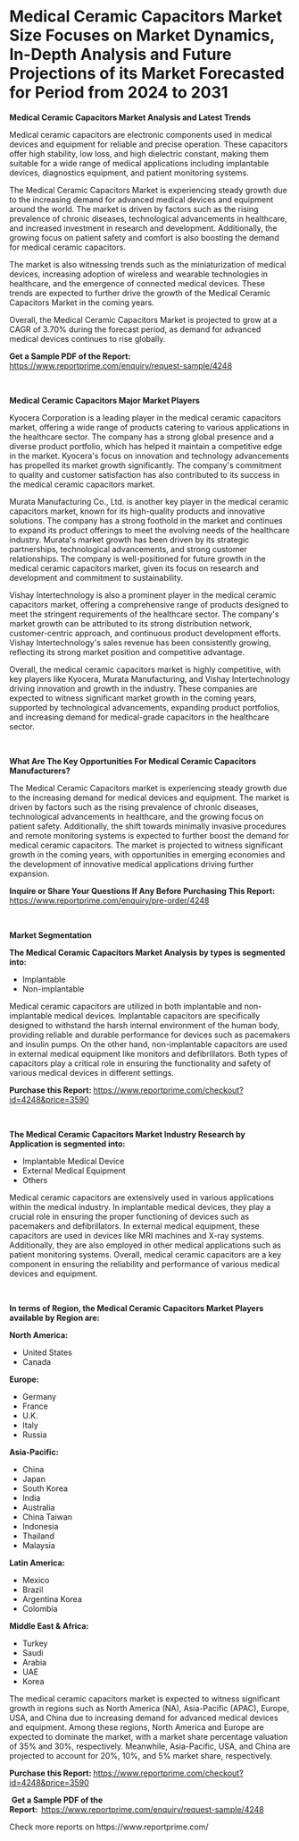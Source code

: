 <p><h1>Medical Ceramic Capacitors Market Size Focuses on Market Dynamics, In-Depth Analysis and Future Projections of its Market Forecasted for Period from 2024 to 2031</h1></p><p><strong>Medical Ceramic Capacitors Market Analysis and Latest Trends</strong></p>
<p><p>Medical ceramic capacitors are electronic components used in medical devices and equipment for reliable and precise operation. These capacitors offer high stability, low loss, and high dielectric constant, making them suitable for a wide range of medical applications including implantable devices, diagnostics equipment, and patient monitoring systems.</p><p>The Medical Ceramic Capacitors Market is experiencing steady growth due to the increasing demand for advanced medical devices and equipment around the world. The market is driven by factors such as the rising prevalence of chronic diseases, technological advancements in healthcare, and increased investment in research and development. Additionally, the growing focus on patient safety and comfort is also boosting the demand for medical ceramic capacitors.</p><p>The market is also witnessing trends such as the miniaturization of medical devices, increasing adoption of wireless and wearable technologies in healthcare, and the emergence of connected medical devices. These trends are expected to further drive the growth of the Medical Ceramic Capacitors Market in the coming years.</p><p>Overall, the Medical Ceramic Capacitors Market is projected to grow at a CAGR of 3.70% during the forecast period, as demand for advanced medical devices continues to rise globally.</p></p>
<p><strong>Get a Sample PDF of the Report:&nbsp;</strong> <a href="https://www.reportprime.com/enquiry/request-sample/4248">https://www.reportprime.com/enquiry/request-sample/4248</a></p>
<p>&nbsp;</p>
<p><strong>Medical Ceramic Capacitors Major Market Players</strong></p>
<p><p>Kyocera Corporation is a leading player in the medical ceramic capacitors market, offering a wide range of products catering to various applications in the healthcare sector. The company has a strong global presence and a diverse product portfolio, which has helped it maintain a competitive edge in the market. Kyocera's focus on innovation and technology advancements has propelled its market growth significantly. The company's commitment to quality and customer satisfaction has also contributed to its success in the medical ceramic capacitors market.</p><p>Murata Manufacturing Co., Ltd. is another key player in the medical ceramic capacitors market, known for its high-quality products and innovative solutions. The company has a strong foothold in the market and continues to expand its product offerings to meet the evolving needs of the healthcare industry. Murata's market growth has been driven by its strategic partnerships, technological advancements, and strong customer relationships. The company is well-positioned for future growth in the medical ceramic capacitors market, given its focus on research and development and commitment to sustainability.</p><p>Vishay Intertechnology is also a prominent player in the medical ceramic capacitors market, offering a comprehensive range of products designed to meet the stringent requirements of the healthcare sector. The company's market growth can be attributed to its strong distribution network, customer-centric approach, and continuous product development efforts. Vishay Intertechnology's sales revenue has been consistently growing, reflecting its strong market position and competitive advantage.</p><p>Overall, the medical ceramic capacitors market is highly competitive, with key players like Kyocera, Murata Manufacturing, and Vishay Intertechnology driving innovation and growth in the industry. These companies are expected to witness significant market growth in the coming years, supported by technological advancements, expanding product portfolios, and increasing demand for medical-grade capacitors in the healthcare sector.</p></p>
<p>&nbsp;</p>
<p><strong>What Are The Key Opportunities For Medical Ceramic Capacitors Manufacturers?</strong></p>
<p><p>The Medical Ceramic Capacitors market is experiencing steady growth due to the increasing demand for medical devices and equipment. The market is driven by factors such as the rising prevalence of chronic diseases, technological advancements in healthcare, and the growing focus on patient safety. Additionally, the shift towards minimally invasive procedures and remote monitoring systems is expected to further boost the demand for medical ceramic capacitors. The market is projected to witness significant growth in the coming years, with opportunities in emerging economies and the development of innovative medical applications driving further expansion.</p></p>
<p><strong>Inquire or Share Your Questions If Any Before Purchasing This Report:</strong> <a href="https://www.reportprime.com/enquiry/pre-order/4248">https://www.reportprime.com/enquiry/pre-order/4248</a></p>
<p>&nbsp;</p>
<p><strong>Market Segmentation</strong></p>
<p><strong>The Medical Ceramic Capacitors Market Analysis by types is segmented into:</strong></p>
<p><ul><li>Implantable</li><li>Non-implantable</li></ul></p>
<p><p>Medical ceramic capacitors are utilized in both implantable and non-implantable medical devices. Implantable capacitors are specifically designed to withstand the harsh internal environment of the human body, providing reliable and durable performance for devices such as pacemakers and insulin pumps. On the other hand, non-implantable capacitors are used in external medical equipment like monitors and defibrillators. Both types of capacitors play a critical role in ensuring the functionality and safety of various medical devices in different settings.</p></p>
<p><strong>Purchase this Report:&nbsp;</strong><a href="https://www.reportprime.com/checkout?id=4248&price=3590">https://www.reportprime.com/checkout?id=4248&price=3590</a></p>
<p>&nbsp;</p>
<p><strong>The Medical Ceramic Capacitors Market Industry Research by Application is segmented into:</strong></p>
<p><ul><li>Implantable Medical Device</li><li>External Medical Equipment</li><li>Others</li></ul></p>
<p><p>Medical ceramic capacitors are extensively used in various applications within the medical industry. In implantable medical devices, they play a crucial role in ensuring the proper functioning of devices such as pacemakers and defibrillators. In external medical equipment, these capacitors are used in devices like MRI machines and X-ray systems. Additionally, they are also employed in other medical applications such as patient monitoring systems. Overall, medical ceramic capacitors are a key component in ensuring the reliability and performance of various medical devices and equipment.</p></p>
<p>&nbsp;</p>
<p><strong>In terms of Region, the Medical Ceramic Capacitors Market Players available by Region are:</strong></p>
<p>
    <p> <strong> North America: </strong>
        <ul>
            <li>United States</li>
            <li>Canada</li>
        </ul>
        </p> 
    <p> <strong> Europe: </strong>
        <ul>
            <li>Germany</li>
            <li>France</li>
            <li>U.K.</li>
            <li>Italy</li>
            <li>Russia</li>
        </ul>
        </p> 
    <p> <strong> Asia-Pacific: </strong>
        <ul>
            <li>China</li>
            <li>Japan</li>
            <li>South Korea</li>
            <li>India</li>
            <li>Australia</li>
            <li>China Taiwan</li>
            <li>Indonesia</li>
            <li>Thailand</li>
            <li>Malaysia</li>
        </ul>
        </p> 
    <p> <strong> Latin America: </strong>
        <ul>
            <li>Mexico</li>
            <li>Brazil</li>
            <li>Argentina Korea</li>
            <li>Colombia</li>
        </ul>
        </p> 
    <p> <strong> Middle East & Africa: </strong>
        <ul>
            <li>Turkey</li>
            <li>Saudi</li>
            <li>Arabia</li>
            <li>UAE</li>
            <li>Korea</li>
        </ul>
    </p>
    </p>
<p><p>The medical ceramic capacitors market is expected to witness significant growth in regions such as North America (NA), Asia-Pacific (APAC), Europe, USA, and China due to increasing demand for advanced medical devices and equipment. Among these regions, North America and Europe are expected to dominate the market, with a market share percentage valuation of 35% and 30%, respectively. Meanwhile, Asia-Pacific, USA, and China are projected to account for 20%, 10%, and 5% market share, respectively.</p></p>
<p><strong>Purchase this Report: </strong><a href="https://www.reportprime.com/checkout?id=4248&price=3590">https://www.reportprime.com/checkout?id=4248&price=3590</a></p>
<p>&nbsp;<strong>Get a Sample PDF of the Report:&nbsp;&nbsp;</strong><a href="https://www.reportprime.com/enquiry/request-sample/4248">https://www.reportprime.com/enquiry/request-sample/4248</a></p>
<p><strong></strong></p>
<p>Check more reports on https://www.reportprime.com/</p>